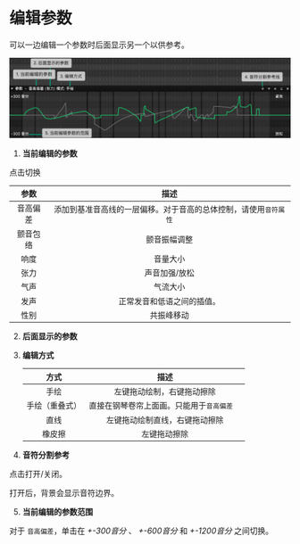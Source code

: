 # 编辑参数

可以一边编辑一个参数时后面显示另一个以供参考。

![](image/editing-parameters.png)

1. **当前编辑的参数**

点击切换

|   参数   |                              描述                              |
| :------: | :------------------------------------------------------------: |
| 音高偏差 | 添加到基准音高线的一层偏移。对于音高的总体控制，请使用`音符属性` |
| 颤音包络 |                          颤音振幅调整                          |
|   响度   |                            音量大小                            |
|   张力   |                         声音加强/放松                          |
|   气声   |                            气流大小                            |
|   发声   |                   正常发音和低语之间的插值。                   |
|   性别   |                           共振峰移动                           |

2. **后面显示的参数**

3. **编辑方式**

    |      方式      |                    描述                    |
    | :------------: | :----------------------------------------: |
    |      手绘      |         左键拖动绘制，右键拖动擦除         |
    | 手绘（重叠式） | 直接在钢琴卷帘上面画。只能用于`音高偏差  ` |
    |      直线      |       左键拖动绘制直线，右键拖动擦除       |
    |     橡皮擦     |                左键拖动擦除                |

4. **音符分割参考**
   
点击打开/关闭。

打开后，背景会显示音符边界。

5. **当前编辑的参数范围**

对于 `音高偏差`，单击在 *+-300音分* 、 *+-600音分* 和 *+-1200音分* 之间切换。